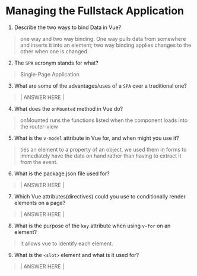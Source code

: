 # Managing the Fullstack Application

1. Describe the two ways to bind Data in Vue?

  > one way and two way binding. One way pulls data from somewhere and inserts it into an element; two way binding applies changes to the other when one is changed.

2. The `SPA` acronym stands for what?

  > Single-Page Application

3. What are some of the advantages/uses of a `SPA` over a traditional one?

  > | ANSWER HERE |

4. What does the `onMounted` method in Vue do?

  > onMounted runs the functions listed when the component loads into the router-view

5. What is the `v-model` attribute in Vue for, and when might you use it?

  > ties an element to a property of an object, we used them in forms to immediately have the data on hand rather than having to extract it from the event.

6. What is the package.json file used for?

  > | ANSWER HERE |

7. Which Vue attributes(directives) could you use to conditionally render elements on a page?

  > | ANSWER HERE |

8. What is the purpose of the `key` attribute when using `v-for` on an element?

  > It allows vue to identify each element.

9. What is the `<slot>` element and what is it used for?

  > | ANSWER HERE |
